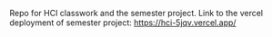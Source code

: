 ﻿Repo for HCI classwork and the semester project.
Link to the vercel deployment of semester project:
https://hci-5jqv.vercel.app/
